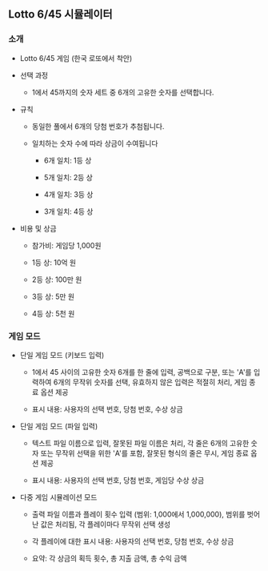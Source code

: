 ## Lotto 6/45 시뮬레이터

### 소개

- Lotto 6/45 게임 (한국 로또에서 착안)

- 선택 과정

    - 1에서 45까지의 숫자 세트 중 6개의 고유한 숫자를 선택합니다.

- 규칙

  - 동일한 풀에서 6개의 당첨 번호가 추첨됩니다.

  - 일치하는 숫자 수에 따라 상금이 수여됩니다

    - 6개 일치: 1등 상

    - 5개 일치: 2등 상
    
    - 4개 일치: 3등 상
    
    - 3개 일치: 4등 상

- 비용 및 상금

  - 참가비: 게임당 1,000원

  - 1등 상: 10억 원
  
  - 2등 상: 100만 원
  
  - 3등 상: 5만 원
  
  - 4등 상: 5천 원

### 게임 모드

- 단일 게임 모드 (키보드 입력)

  - 1에서 45 사이의 고유한 숫자 6개를 한 줄에 입력, 공백으로 구분, 또는 'A'를 입력하여 6개의 무작위 숫자를 선택, 유효하지 않은 입력은 적절히 처리, 게임 종료 옵션 제공

  - 표시 내용: 사용자의 선택 번호, 당첨 번호, 수상 상금

- 단일 게임 모드 (파일 입력)

  - 텍스트 파일 이름으로 입력, 잘못된 파일 이름은 처리, 각 줄은 6개의 고유한 숫자 또는 무작위 선택을 위한 'A'를 포함, 잘못된 형식의 줄은 무시, 게임 종료 옵션 제공

  - 표시 내용: 사용자의 선택 번호, 당첨 번호, 게임당 수상 상금

- 다중 게임 시뮬레이션 모드

  - 출력 파일 이름과 플레이 횟수 입력 (범위: 1,000에서 1,000,000), 범위를 벗어난 값은 처리됨, 각 플레이마다 무작위 선택 생성

  - 각 플레이에 대한 표시 내용: 사용자의 선택 번호, 당첨 번호, 수상 상금

  - 요약: 각 상금의 획득 횟수, 총 지출 금액, 총 수익 금액
